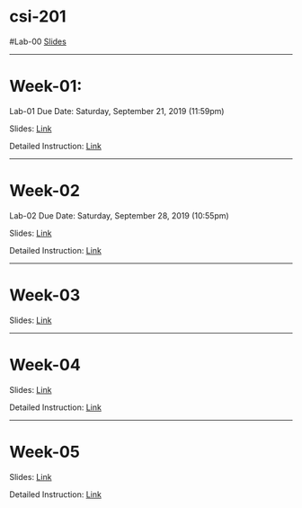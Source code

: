 # csi-201

#Lab-00
[Slides](https://docs.google.com/presentation/d/1GZp1ICOoKqJVKbFosjMCmIuTXw3r5u7W2SKuwL4tg7A/edit?usp=sharing)

---

# Week-01: 

Lab-01 Due Date: Saturday, September 21, 2019 (11:59pm)

Slides: [Link](https://docs.google.com/presentation/d/1rLQYHeHAO2sn-0a339mUM6Not3N71RQGKW7f9EyTf68/edit?usp=sharing)

Detailed Instruction: [Link](https://docs.google.com/document/d/1srDix8dV_6dCcJPTVPPQoAr2hEiiCSRGcMmyfLUzoTI/edit?usp=sharing)


---


# Week-02

Lab-02 Due Date: Saturday, September 28, 2019 (10:55pm)

Slides: [Link](https://docs.google.com/presentation/d/11R74j0FSv96vl6X8W8S6pFlhe_YBPV6CosJxM2sW5kQ/edit?usp=sharing)

Detailed Instruction: [Link](https://docs.google.com/document/d/1tj2RyNL9JWFvq9M0yEGSzIeosVZ6LZm0Oa9bnUCht6U/edit?usp=sharing)


---


# Week-03

Slides: [Link](https://docs.google.com/presentation/d/11hESUf7aAcNjtV_zemwki9rTo7XUPeJq_MIUX8IP5xY/edit?usp=sharing)


---


# Week-04

Slides: [Link](https://docs.google.com/presentation/d/1_NU7t02-456qyijjP2Jbn_GpXrPn5hkhPGTGlt0FTJM/edit?usp=sharing)

Detailed Instruction: [Link](https://docs.google.com/document/d/1Pw5c914cWXL3RPbbpYnGeGB4P8FhEqTh_gT-GcLJNAg/edit?usp=sharing)

---

# Week-05

Slides: [Link](https://docs.google.com/presentation/d/1eEUB9a82qEIvn9RTeh1yHnUtBz1pTnQLKyBFOOVmzZI/edit?usp=sharing)

Detailed Instruction: [Link](https://docs.google.com/document/d/1SChrv0fjYC2ZIHW5LXottBIl9pIAB2kqj299ZZvt57U/edit?usp=sharing)
